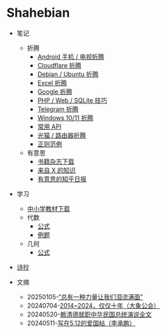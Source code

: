 # Shahebian

- 笔记

  - 折腾
    - [Android 手机 / 电视折腾](https://github.com/hegya/blog/issues/1)
    - [Cloudflare 折腾](https://github.com/hegya/blog/issues/2)
    - [Debian / Ubuntu 折腾](https://github.com/hegya/blog/issues/3)
    - [Excel 折腾](https://github.com/hegya/blog/issues/4)
    - [Google 折腾](https://github.com/hegya/blog/issues/5)
    - [PHP / Web / SQLite 技巧](https://github.com/hegya/blog/issues/6)
    - [Telegram 折腾](https://github.com/hegya/blog/issues/7)
    - [Windows 10/11 折腾](https://github.com/hegya/blog/issues/8)
    - [常用 API](https://github.com/hegya/blog/issues/11)
    - [光猫 / 路由器折腾](https://github.com/hegya/blog/issues/9)
    - [正则范例](https://github.com/hegya/blog/issues/10)
  - 有意思
    - [书籍杂志下载](./article/note-book-magazine.md)
    - [来自 X 的知识](./article/note-things-from-x.md)
    - [有意思的知乎日报](./article/note-zhihu-daily.md)

- 学习

  - [中小学教材下载](./article/note-textbook-download.md)
  - 代数
    - [公式](./article/study-algebra-formula.md)
    - [例题](./article/study-algebra-example.md)
  - 几何
    - [公式](./article/study-geometry-formula.md)

- [诗抄](./article/poem.md)

- 文摘

  - 20250105-[“总有一种力量让我们泪流满面”](https://chinadigitaltimes.net/chinese/362968.html)
  - 20240704-[2014~2024，仅仅十年（大象公会）](https://chinadigitaltimes.net/chinese/709422.html)
  - 20240520-[赖清德就职中华民国总统演说全文](./article/digest-lai-speech.md)
  - 20240511-[写在5.12的爱国帖（李承鹏）](./article/digest-512.md)
